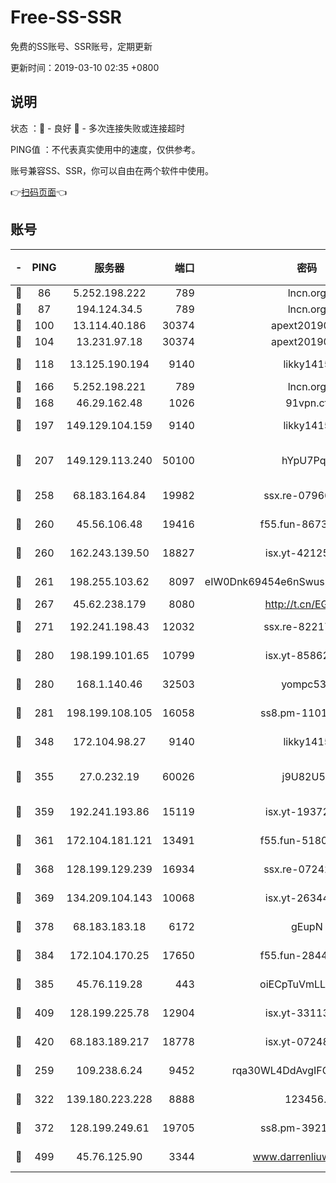 # Free-SS-SSR

免费的SS账号、SSR账号，定期更新

更新时间：2019-03-10 02:35 +0800

## 说明

状态     ：🙂 - 良好 🙁 - 多次连接失败或连接超时

PING值   ：不代表真实使用中的速度，仅供参考。

账号兼容SS、SSR，你可以自由在两个软件中使用。

👉[扫码页面](https://liesauer.github.io/Free-SS-SSR/)👈

## 账号

|-|PING|服务器|端口|密码|加密方式|区域|
|:----:|:----:|:-----:|-----:|:----:|:----:|:----:|
|🙂|86|5.252.198.222|789|lncn.org|rc4|JP|
|🙂|87|194.124.34.5|789|lncn.org|rc4|JP|
|🙂|100|13.114.40.186|30374|apext2019006|chacha20|JP|
|🙂|104|13.231.97.18|30374|apext2019006|chacha20|JP|
|🙂|118|13.125.190.194|9140|likky1415|aes-256-cfb|KR|
|🙂|166|5.252.198.221|789|lncn.org|rc4|JP|
|🙂|168|46.29.162.48|1026|91vpn.cf|rc4-md5|RU|
|🙂|197|149.129.104.159|9140|likky1415|aes-256-cfb|HK|
|🙂|207|149.129.113.240|50100|hYpU7PqP|chacha20-ietf-poly1305|CN|
|🙂|258|68.183.164.84|19982|ssx.re-07966626|aes-256-cfb|US|
|🙂|260|45.56.106.48|19416|f55.fun-86730794|aes-256-cfb|US|
|🙂|260|162.243.139.50|18827|isx.yt-42125890|aes-256-cfb|US|
|🙂|261|198.255.103.62|8097|eIW0Dnk69454e6nSwuspv9DmS201tQ0D|aes-256-cfb|US|
|🙂|267|45.62.238.179|8080|http://t.cn/EGJIyrl|rc4-md5|CA|
|🙂|271|192.241.198.43|12032|ssx.re-82217458|aes-256-cfb|US|
|🙂|280|198.199.101.65|10799|isx.yt-85862163|aes-256-cfb|US|
|🙂|280|168.1.140.46|32503|yompc535|aes-256-cfb|AU|
|🙂|281|198.199.108.105|16058|ss8.pm-11016840|aes-256-cfb|US|
|🙂|348|172.104.98.27|9140|likky1415|aes-256-cfb|JP|
|🙂|355|27.0.232.19|60026|j9U82U53|xchacha20-ietf-poly1305|HK|
|🙂|359|192.241.193.86|15119|isx.yt-19372058|aes-256-cfb|US|
|🙂|361|172.104.181.121|13491|f55.fun-51808653|aes-256-cfb|SG|
|🙂|368|128.199.129.239|16934|ssx.re-07242436|aes-256-cfb|SG|
|🙂|369|134.209.104.143|10068|isx.yt-26344143|aes-256-cfb|SG|
|🙂|378|68.183.183.18|6172|gEupN|aes-256-cfb|SG|
|🙂|384|172.104.170.25|17650|f55.fun-28443549|aes-256-cfb|SG|
|🙂|385|45.76.119.28|443|oiECpTuVmLLxk4Ts|aes-256-cfb|AU|
|🙂|409|128.199.225.78|12904|isx.yt-33113318|aes-256-cfb|SG|
|🙂|420|68.183.189.217|18778|isx.yt-07248884|aes-256-cfb|SG|
|🙂|259|109.238.6.24|9452|rqa30WL4DdAvgIFG6Fs3znzTa|aes-256-cfb|FR|
|🙂|322|139.180.223.228|8888|123456..|aes-256-cfb|JP|
|🙂|372|128.199.249.61|19705|ss8.pm-39219845|aes-256-cfb|SG|
|🙂|499|45.76.125.90|3344|www.darrenliuwei.com|aes-256-cfb|AU|
